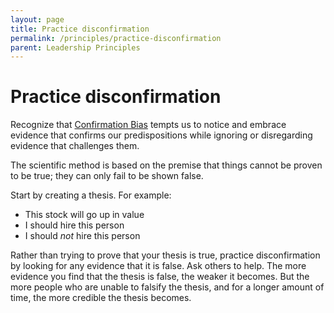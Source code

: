 ```yaml
---
layout: page
title: Practice disconfirmation
permalink: /principles/practice-disconfirmation
parent: Leadership Principles
---
```


# Practice disconfirmation

Recognize that [Confirmation Bias](/psychology/confirmation-bias) tempts us to notice and embrace evidence that confirms our predispositions while ignoring or disregarding evidence that challenges them.

The scientific method is based on the premise that things cannot be proven to be true; they can only fail to be shown false.

Start by creating a thesis. For example:

- This stock will go up in value
- I should hire this person
- I should _not_ hire this person

Rather than trying to prove that your thesis is true, practice disconfirmation by looking for any evidence that it is false. Ask others to help. The more evidence you find that the thesis is false, the weaker it becomes. But the more people who are unable to falsify the thesis, and for a longer amount of time, the more credible the thesis becomes.
